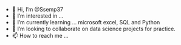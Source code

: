- 👋 Hi, I’m @Ssemp37
- 👀 I’m interested in ...
- 🌱 I’m currently learning ... microsoft excel, SQL and Python
- 💞️ I’m looking to collaborate on data science projects for practice.
- 📫 How to reach me ...


<!---
Ssemp37/Ssemp37 is a ✨ special ✨ repository because its `README.md` (this file) appears on your GitHub profile.
You can click the Preview link to take a look at your changes.
--->

